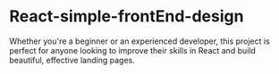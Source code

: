 # React-simple-frontEnd-design
Whether you're a beginner or an experienced developer, this project is perfect for anyone looking to improve their skills in React and build beautiful, effective landing pages.
